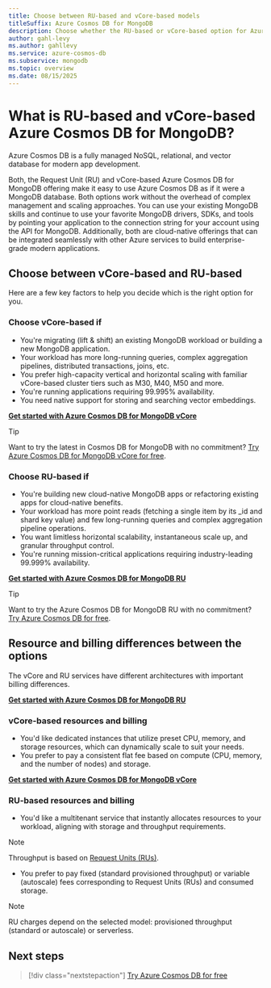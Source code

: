 ```yaml
---
title: Choose between RU-based and vCore-based models
titleSuffix: Azure Cosmos DB for MongoDB
description: Choose whether the RU-based or vCore-based option for Azure Cosmos DB for MongoDB is ideal for your workload.
author: gahl-levy
ms.author: gahllevy
ms.service: azure-cosmos-db
ms.subservice: mongodb
ms.topic: overview
ms.date: 08/15/2025
---
```


# What is RU-based and vCore-based Azure Cosmos DB for MongoDB?

Azure Cosmos DB is a fully managed NoSQL, relational, and vector database for modern app development.

Both, the Request Unit (RU) and vCore-based Azure Cosmos DB for MongoDB offering make it easy to use Azure Cosmos DB as if it were a MongoDB database. Both options work without the overhead of complex management and scaling approaches. You can use your existing MongoDB skills and continue to use your favorite MongoDB drivers, SDKs, and tools by pointing your application to the connection string for your account using the API for MongoDB. Additionally, both are cloud-native offerings that can be integrated seamlessly with other Azure services to build enterprise-grade modern applications.

## Choose between vCore-based and RU-based

Here are a few key factors to help you decide which is the right option for you.

### Choose vCore-based if

- You're migrating (lift & shift) an existing MongoDB workload or building a new MongoDB application.
- Your workload has more long-running queries, complex aggregation pipelines, distributed transactions, joins, etc.
- You prefer high-capacity vertical and horizontal scaling with familiar vCore-based cluster tiers such as M30, M40, M50 and more.
- You're running applications requiring 99.995% availability.
- You need native support for storing and searching vector embeddings.

[**Get started with Azure Cosmos DB for MongoDB vCore**](./vcore/quickstart-portal.md)

> [!TIP]
> Want to try the latest in Cosmos DB for MongoDB with no commitment? [Try Azure Cosmos DB for MongoDB vCore for free](./vcore/free-tier.md).

### Choose RU-based if

- You're building new cloud-native MongoDB apps or refactoring existing apps for cloud-native benefits.
- Your workload has more point reads (fetching a single item by its _id and shard key value) and few long-running queries and complex aggregation pipeline operations.
- You want limitless horizontal scalability, instantaneous scale up, and granular throughput control.
- You're running mission-critical applications requiring industry-leading 99.999% availability.

[**Get started with Azure Cosmos DB for MongoDB RU**](./quickstart-python.md)

> [!TIP]
> Want to try the Azure Cosmos DB for MongoDB RU with no commitment? [Try Azure Cosmos DB for free](../try-free.md).


## Resource and billing differences between the options

The vCore and RU services have different architectures with important billing differences.

[**Get started with Azure Cosmos DB for MongoDB RU**](./quickstart-python.md)

### vCore-based resources and billing

- You'd like dedicated instances that utilize preset CPU, memory, and storage resources, which can dynamically scale to suit your needs.
- You prefer to pay a consistent flat fee based on compute (CPU, memory, and the number of nodes) and storage.

[**Get started with Azure Cosmos DB for MongoDB vCore**](./vcore/quickstart-portal.md)

### RU-based resources and billing

- You'd like a multitenant service that instantly allocates resources to your workload, aligning with storage and throughput requirements.

> [!NOTE]
> Throughput is based on [Request Units (RUs)](../request-units.md).

- You prefer to pay fixed (standard provisioned throughput) or variable (autoscale) fees corresponding to Request Units (RUs) and consumed storage.

> [!NOTE]
> RU charges depend on the selected model: provisioned throughput (standard or autoscale) or serverless.

## Next steps

> [!div class="nextstepaction"]
> [Try Azure Cosmos DB for free](../try-free.md)

